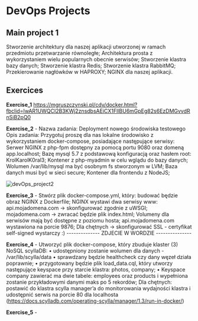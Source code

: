 # DevOps Projects

## Main project 1
Stworzenie architektury dla naszej aplikacji utworzonej w ramach przedmiotu przetwarzanie równoległe;
Architektura prosta z wykorzystaniem wielu popularnych obecnie serwisów;
Stworzenie klastra bazy danych;
Stworzenie klastra Redis;
Stworzenie klastra RabbitMQ;
Przekierowanie nagłówków w HAPROXY;
NGINX dla naszej aplikacji.


## Exercices

**Exercise_1**
https://mgruszczynski.pl/cdv/docker.html?fbclid=IwAR1UWQCI2B3KWj2znsdbsAEiCX1FIlBU6mGpEg82s6EzDMGvvdRnSiB2pQ0

**Exercise_2** - Nazwa zadania: Deployment nowego środowiska testowego
Opis zadania: Przygotuj proszę dla nas lokalne środowisko z wykorzystaniem docker-compose, posiadające następujące serwisy:
Serwer NGINX z php-fpm dostępny za pomocą portu 9080 oraz domeną app.localhost;
Bazę mysql 5.7 z podstawową konfiguracją oraz hasłem root: KrolKarolK0ral3;
Kontener z php-myadmin w celu wglądu do bazy danych;
Wolumen /var/lib/mysql ma być osobnym fs stworzonym w LVM;
Baza danych musi być w sieci secure;
Kontener dla frontendu z NodeJS;  

![devOps_project2](https://user-images.githubusercontent.com/23153433/64229061-02baa900-cee9-11e9-8c54-02e977bcb01b.jpg)

**Exercise_3** - Stwórz plik docker-compose.yml, który:
budować będzie obraz NGINX z Dockerfile;
NGINX wystawi dwa serwisy www:
api.mojadomena.com -> skonfigurować zgodnie z uWSGI;
mojadomena.com -> zwracać będzie plik index.html;
Volumeny dla serwisów mają być dostępne z poziomu hosta;
api.mojadomena.com wystawiona na porcie 9876;
Dla chętnych -> skonfigurować SSL - certyfikat self-signed wystarczy :)
									-------------- ZDJECIE W WORDZIE ---------------

**Exercise_4** - Utworzyć plik docker-compose, który zbuduje klaster (3) NoSQL scyllaDB:
•	udostępniony zostanie wolumen dla danych - /var/lib/scylla/data
•	sprawdzany będzie healthcheck czy dany węzeł działa poprawnie;
•	przygotowany będzie plik load_data.cql, który utworzy następujące keyspace przy starcie klastra: photos, company;
•	Keyspace company zawierać ma dwie tabele: employees oraz products i wypełniona zostanie przykładowymi danymi maks po 5 rekordów;
Dla chętnych: postawić do klastra scylla manager’a do monitorowania wydajności klastra i udostępnić serwis na porcie 80 dla localhosta (https://docs.scylladb.com/operating-scylla/manager/1.3/run-in-docker/)


**Exercise_5** -
